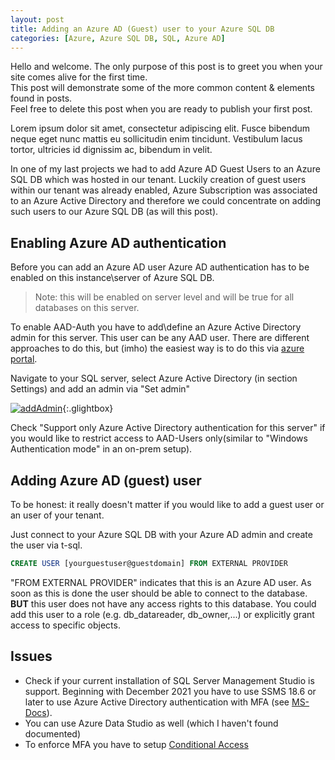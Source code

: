 ```yaml
---
layout: post
title: Adding an Azure AD (Guest) user to your Azure SQL DB
categories: [Azure, Azure SQL DB, SQL, Azure AD]
---
```


Hello and welcome. The only purpose of this post is to greet you when your site comes alive for the first time.  
This post will demonstrate some of the more common content & elements found in posts.  
Feel free to delete this post when you are ready to publish your first post.  

Lorem ipsum dolor sit amet, consectetur adipiscing elit. Fusce bibendum neque eget nunc mattis eu sollicitudin enim tincidunt. Vestibulum lacus tortor, ultricies id dignissim ac, bibendum in velit.

In one of my last projects we had to add Azure AD Guest Users to an Azure SQL DB which was hosted in our tenant. Luckily creation of guest users within our tenant was already enabled, Azure Subscription was associated to an Azure Active Directory and therefore we could concentrate on adding such users to our Azure SQL DB (as will this post).

## Enabling Azure AD authentication
Before you can add an Azure AD user Azure AD authentication has to be enabled on this instance\server of Azure SQL DB. 
>Note: this will be enabled  on server level and will be true for all databases on this server.

To enable AAD-Auth you have to add\define an Azure Active Directory admin for this server. This user can be any AAD user. There are different approaches to do this, but (imho) the easiest way is to do this via [azure portal](https://portal.azure.com/).

Navigate to your SQL server, select Azure Active Directory (in section Settings) and add an admin via "Set admin"

[![addAdmin](https://gregorprohaska.github.io/BlogTestForeverJekyll/assets/image/blogpictures/2021-01-10-aad-azure-ad-guest-user-to-azure-sql-db/AAD-Admin3.jpg "set Azure AD admin")](https://gregorprohaska.github.io/BlogTestForeverJekyll/assets/image/blogpictures/2021-01-10-aad-azure-ad-guest-user-to-azure-sql-db/AAD-Admin3.jpg){:.glightbox}


Check "Support only Azure Active Directory authentication for this server" if you would like to restrict access to AAD-Users only(similar to "Windows Authentication mode" in an on-prem setup).

## Adding Azure AD (guest) user
To be honest: it really doesn't matter if you would like to add a guest user or an user of your tenant.

Just connect to your Azure SQL DB with your Azure AD admin and create the user via t-sql.

```sql
CREATE USER [yourguestuser@guestdomain] FROM EXTERNAL PROVIDER
```

"FROM EXTERNAL PROVIDER" indicates that this is an Azure AD user.
As soon as this is done the user should be able to connect to the database. **BUT** this user does not have any access rights to this database. You could add this user to a role (e.g. db_datareader, db_owner,...) or explicitly grant access to specific objects.

## Issues
- Check if your current installation of SQL Server Management Studio is support. Beginning with December 2021 you have to use SSMS 18.6 or later to use Azure Active Directory authentication with MFA (see [MS-Docs](https://docs.microsoft.com/en-us/azure/azure-sql/database/authentication-mfa-ssms-overview)).
- You can use Azure Data Studio as well (which I haven't found documented)
- To enforce MFA you have to setup [Conditional Access](https://docs.microsoft.com/en-us/azure/azure-sql/database/conditional-access-configure)


